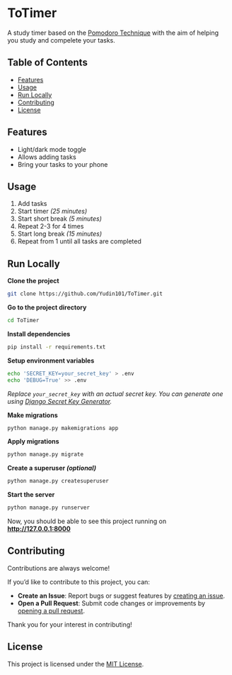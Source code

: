 
# ToTimer

A study timer based on the [Pomodoro Technique](https://en.wikipedia.org/wiki/Pomodoro_Technique) with the aim of helping you study and compelete your tasks.


## Table of Contents

- [Features](#features)
- [Usage](#usage)
- [Run Locally](#run-locally)
- [Contributing](#contributing)
- [License](#license)
## Features

- Light/dark mode toggle
- Allows adding tasks
- Bring your tasks to your phone


## Usage

1. Add tasks
1. Start timer *(25 minutes)*
1. Start short break *(5 minutes)*
1. Repeat 2-3 for 4 times
1. Start long break *(15 minutes)*
1. Repeat from 1 until all tasks are completed
## Run Locally

**Clone the project**

```bash
git clone https://github.com/Yudin101/ToTimer.git
```

**Go to the project directory**

```bash
cd ToTimer
```

**Install dependencies**

```bash
pip install -r requirements.txt
```

**Setup environment variables**

```bash
echo 'SECRET_KEY=your_secret_key' > .env
echo 'DEBUG=True' >> .env
```
*Replace `your_secret_key` with an actual secret key. You can generate one using [Django Secret Key Generator](https://djecrety.ir/).*

**Make migrations**

```bash
python manage.py makemigrations app
```

**Apply migrations**

```bash
python manage.py migrate
```

**Create a superuser *(optional)***

```bash
python manage.py createsuperuser
```

**Start the server**

```bash
python manage.py runserver
```
Now, you should be able to see this project running on **http://127.0.0.1:8000**

## Contributing


Contributions are always welcome!

If you’d like to contribute to this project, you can:

- **Create an Issue**: Report bugs or suggest features by [creating an issue](https://github.com/Yudin101/ToTimer/issues/new).
- **Open a Pull Request**: Submit code changes or improvements by [opening a pull request](https://github.com/Yudin101/ToTimer/pulls).

Thank you for your interest in contributing!


## License

This project is licensed under the [MIT License](https://github.com/Yudin101/ToTimer/blob/main/LICENSE).

